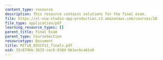 ```yaml
---
content_type: resource
description: This resource contains solutions for the final exam.
file: https://ol-ocw-studio-app-production.s3.amazonaws.com/courses/18-03sc-differential-equations-fall-2011/32c874bb3b32cec6038dbb1ec6ca61a9_MIT18_03SCF11_finals.pdf
file_type: application/pdf
learning_resource_types: []
parent_title: Final Exam
parent_type: CourseSection
resourcetype: Document
title: MIT18_03SCF11_finals.pdf
uid: 32c874bb-3b32-cec6-038d-bb1ec6ca61a9
---
```

